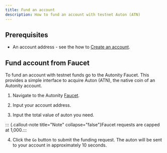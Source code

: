 ```yaml
---
title: Fund an account
description: How to fund an account with testnet Auton (ATN)
---
```


## Prerequisites

- An account address - see the how to [Create an account](/account-holders/create-acct/).


## Fund account from Faucet

To fund an account with testnet funds go to the Autonity Faucet. This provides a simple interface to acquire Auton (ATN), the native coin of an Autonity account.

1. Navigate to the Autonity [Faucet](https://faucet.autonity.org/). 

2. Input your account address.

3. Input the total value of auton you need. 

::: {.callout-note title="Note" collapse="false"}Faucet requests are capped at 1,000.:::

4. Click the `Go` button to submit the funding request. The auton will be sent to your account in approximately 10 seconds.
